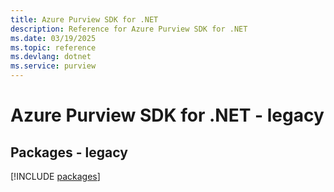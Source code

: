 ```yaml
---
title: Azure Purview SDK for .NET
description: Reference for Azure Purview SDK for .NET
ms.date: 03/19/2025
ms.topic: reference
ms.devlang: dotnet
ms.service: purview
---
```

# Azure Purview SDK for .NET - legacy
## Packages - legacy
[!INCLUDE [packages](purview-index.md)]